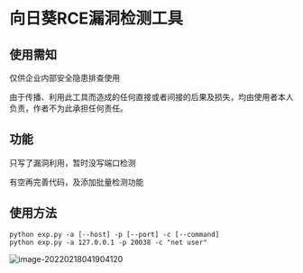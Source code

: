 # 向日葵RCE漏洞检测工具

## 使用需知
仅供企业内部安全隐患排查使用

由于传播、利用此工具而造成的任何直接或者间接的后果及损失，均由使用者本人负责，作者不为此承担任何责任。

## 功能
只写了漏洞利用，暂时没写端口检测

有空再完善代码，及添加批量检测功能


## 使用方法
```shell
python exp.py -a [--host] -p [--port] -c [--command] 
python exp.py -a 127.0.0.1 -p 20038 -c "net user"
```
![image-20220218041904120](https://cdn.jsdelivr.net/gh/j2ekim/blog-image/image/image-20220218041904120.png)
